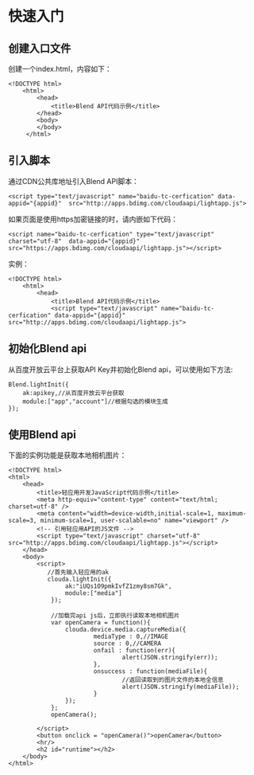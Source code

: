 # 快速入门

## 创建入口文件

创建一个index.html，内容如下：

	<!DOCTYPE html>		
		<html>
		    <head>
		    	<title>Blend API代码示例</title>
		    </head>
		    <body>
		    </body>
		 </html>

## 引入脚本

通过CDN公共库地址引入Blend API脚本：
	
	<script type="text/javascript" name="baidu-tc-cerfication" data-appid="{appid}"  src="http://apps.bdimg.com/cloudaapi/lightapp.js">
</script>
	
如果页面是使用https加密链接的时，请内嵌如下代码：

	<script name="baidu-tc-cerfication" type="text/javascript" charset="utf-8"  data-appid="{appid}" src="https://apps.bdimg.com/cloudaapi/lightapp.js"></script>
	
实例：

	<!DOCTYPE html>		
		<html>
			<head>
		    	<title>Blend API代码示例</title>
		    	<script type="text/javascript" name="baidu-tc-cerfication" data-appid="{appid}" src="http://apps.bdimg.com/cloudaapi/lightapp.js">
</script>
		    </head>
		    <body>
		    </body>
		 </html>
		 
## 初始化Blend api

从百度开放云平台上获取API Key并初始化Blend api，可以使用如下方法:

	Blend.lightInit({
        ak:apikey,//从百度开放云平台获取
        module:["app","account"]//根据勾选的模块生成
    });
    
## 使用Blend api

下面的实例功能是获取本地相机图片：

	<!DOCTYPE html>
    <html>
        <head>
            <title>轻应用开发JavaScript代码示例</title>
            <meta http-equiv="content-type" content="text/html; charset=utf-8" />
            <meta content="width=device-width,initial-scale=1, maximum-scale=3, minimum-scale=1, user-scalable=no" name="viewport" />
            <!-- 引用轻应用API的JS文件 -->
            <script type="text/javascript" charset="utf-8" src="http://apps.bdimg.com/cloudaapi/lightapp.js"></script>
        </head>
        <body>
            <script>
               //首先输入轻应用的ak
               clouda.lightInit({
                    ak:"iUQs1O9pmkIvfZ1zmy8sm7Gk",
                    module:["media"]
                });

                //加载完api js后，立即执行读取本地相机图片
                var openCamera = function(){
                    clouda.device.media.captureMedia({
                            mediaType : 0,//IMAGE
                            source : 0,//CAMERA
                            onfail : function(err){
                                    alert(JSON.stringify(err));
                            },
                            onsuccess : function(mediaFile){
                                    //返回读取到的图片文件的本地全信息
                                    alert(JSON.stringify(mediaFile));
                            } 
                    });
                };
                openCamera();

            </script>
            <button onclick = "openCamera()">openCamera</button>
            <hr/>
            <h2 id="runtime"></h2>
        </body>
    </html>





